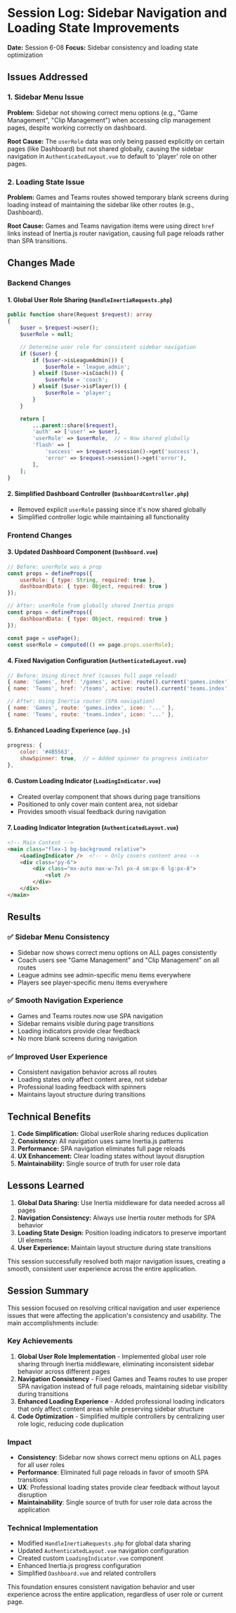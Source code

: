 # Session Log: Sidebar Navigation and Loading State Improvements

**Date:** Session 6-08
**Focus:** Sidebar consistency and loading state optimization

## Issues Addressed

### 1. Sidebar Menu Issue
**Problem:** Sidebar not showing correct menu options (e.g., "Game Management", "Clip Management") when accessing clip management pages, despite working correctly on dashboard.

**Root Cause:** The `userRole` data was only being passed explicitly on certain pages (like Dashboard) but not shared globally, causing the sidebar navigation in `AuthenticatedLayout.vue` to default to 'player' role on other pages.

### 2. Loading State Issue  
**Problem:** Games and Teams routes showed temporary blank screens during loading instead of maintaining the sidebar like other routes (e.g., Dashboard).

**Root Cause:** Games and Teams navigation items were using direct `href` links instead of Inertia.js router navigation, causing full page reloads rather than SPA transitions.

## Changes Made

### Backend Changes

#### 1. Global User Role Sharing (`HandleInertiaRequests.php`)
```php
public function share(Request $request): array
{
    $user = $request->user();
    $userRole = null;

    // Determine user role for consistent sidebar navigation
    if ($user) {
        if ($user->isLeagueAdmin()) {
            $userRole = 'league_admin';
        } elseif ($user->isCoach()) {
            $userRole = 'coach';
        } elseif ($user->isPlayer()) {
            $userRole = 'player';
        }
    }

    return [
        ...parent::share($request),
        'auth' => ['user' => $user],
        'userRole' => $userRole,  // ← Now shared globally
        'flash' => [
            'success' => $request->session()->get('success'),
            'error' => $request->session()->get('error'),
        ],
    ];
}
```

#### 2. Simplified Dashboard Controller (`DashboardController.php`)
- Removed explicit `userRole` passing since it's now shared globally
- Simplified controller logic while maintaining all functionality

### Frontend Changes

#### 3. Updated Dashboard Component (`Dashboard.vue`)
```javascript
// Before: userRole was a prop
const props = defineProps({
    userRole: { type: String, required: true },
    dashboardData: { type: Object, required: true }
});

// After: userRole from globally shared Inertia props
const props = defineProps({
    dashboardData: { type: Object, required: true }
});

const page = usePage();
const userRole = computed(() => page.props.userRole);
```

#### 4. Fixed Navigation Configuration (`AuthenticatedLayout.vue`)
```javascript
// Before: Using direct href (causes full page reload)
{ name: 'Games', href: '/games', active: route().current('games.index'), icon: '...' },
{ name: 'Teams', href: '/teams', active: route().current('teams.index'), icon: '...' },

// After: Using Inertia router (SPA navigation)
{ name: 'Games', route: 'games.index', icon: '...' },
{ name: 'Teams', route: 'teams.index', icon: '...' },
```

#### 5. Enhanced Loading Experience (`app.js`)
```javascript
progress: {
    color: '#4B5563',
    showSpinner: true,  // ← Added spinner to progress indicator
},
```

#### 6. Custom Loading Indicator (`LoadingIndicator.vue`)
- Created overlay component that shows during page transitions
- Positioned to only cover main content area, not sidebar
- Provides smooth visual feedback during navigation

#### 7. Loading Indicator Integration (`AuthenticatedLayout.vue`)
```html
<!-- Main Content -->
<main class="flex-1 bg-background relative">
    <LoadingIndicator />  <!-- ← Only covers content area -->
    <div class="py-6">
        <div class="mx-auto max-w-7xl px-4 sm:px-6 lg:px-8">
            <slot />
        </div>
    </div>
</main>
```

## Results

### ✅ Sidebar Menu Consistency
- Sidebar now shows correct menu options on ALL pages consistently
- Coach users see "Game Management" and "Clip Management" on all routes
- League admins see admin-specific menu items everywhere
- Players see player-specific menu items everywhere

### ✅ Smooth Navigation Experience
- Games and Teams routes now use SPA navigation
- Sidebar remains visible during page transitions
- Loading indicators provide clear feedback
- No more blank screens during navigation

### ✅ Improved User Experience
- Consistent navigation behavior across all routes
- Loading states only affect content area, not sidebar
- Professional loading feedback with spinners
- Maintains layout structure during transitions

## Technical Benefits

1. **Code Simplification:** Global userRole sharing reduces duplication
2. **Consistency:** All navigation uses same Inertia.js patterns
3. **Performance:** SPA navigation eliminates full page reloads
4. **UX Enhancement:** Clear loading states without layout disruption
5. **Maintainability:** Single source of truth for user role data

## Lessons Learned

1. **Global Data Sharing:** Use Inertia middleware for data needed across all pages
2. **Navigation Consistency:** Always use Inertia router methods for SPA behavior
3. **Loading State Design:** Position loading indicators to preserve important UI elements
4. **User Experience:** Maintain layout structure during state transitions

This session successfully resolved both major navigation issues, creating a smooth, consistent user experience across the entire application.

## Session Summary

This session focused on resolving critical navigation and user experience issues that were affecting the application's consistency and usability. The main accomplishments include:

### Key Achievements
1. **Global User Role Implementation** - Implemented global user role sharing through Inertia middleware, eliminating inconsistent sidebar behavior across different pages
2. **Navigation Consistency** - Fixed Games and Teams routes to use proper SPA navigation instead of full page reloads, maintaining sidebar visibility during transitions
3. **Enhanced Loading Experience** - Added professional loading indicators that only affect content areas while preserving sidebar structure
4. **Code Optimization** - Simplified multiple controllers by centralizing user role logic, reducing code duplication

### Impact
- **Consistency**: Sidebar now shows correct menu options on ALL pages for all user roles
- **Performance**: Eliminated full page reloads in favor of smooth SPA transitions  
- **UX**: Professional loading states provide clear feedback without layout disruption
- **Maintainability**: Single source of truth for user role data across the application

### Technical Implementation
- Modified `HandleInertiaRequests.php` for global data sharing
- Updated `AuthenticatedLayout.vue` navigation configuration
- Created custom `LoadingIndicator.vue` component
- Enhanced Inertia.js progress configuration
- Simplified `Dashboard.vue` and related controllers

This foundation ensures consistent navigation behavior and user experience across the entire application, regardless of user role or current page.
